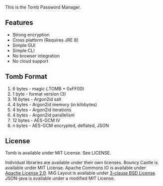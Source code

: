 This is the Tomb Password Manager.

## Features

* Strong encryption
* Cross platform (Requires JRE 8)
* Simple GUI
* Simple CLI
* No browser integration
* No cloud support

## Tomb Format

1. 6 bytes - magic (.TOMB + 0xFF00)
2. 1 byte - format version (3)
3. 16 bytes - Argon2id salt
4. 4 bytes - Argon2id memory (in kilobytes)
5. 4 bytes - Argon2id iterations
6. 4 bytes - Argon2id parallelism
7. 12 bytes - AES-GCM IV
8. n bytes - AES-GCM encrypted, deflated, JSON

## License

Tomb is available under MIT License.  See LICENSE.

Individual libraries are available under their own licenses.  Bouncy Castle is available under MIT License.  Apache Commons IO is available under [Apache License 2.0](http://www.apache.org/licenses/).  MiG Layout is available under [3-clause BSD License](http://www.miglayout.com/mavensite/license.html).  JSON-java is available under a modified MIT License.
